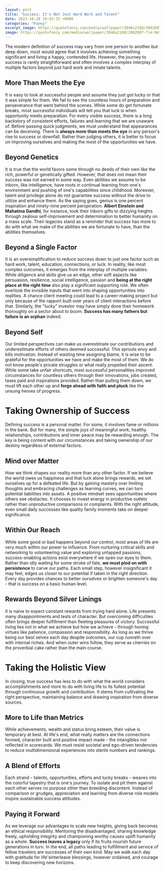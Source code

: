 ```yaml
---
layout: post
title: "Success: It's Not Just Hard Work and Talent"
date: 2023-10-28 19:03:15 +0000
categories: "Funny"
excerpt_image: https://quotefancy.com/media/wallpaper/3840x2160/2002097-Tim-Notke-Quote-Hard-work-beats-talent-when-talent-doesn-t-work.jpg
image: https://quotefancy.com/media/wallpaper/3840x2160/2002097-Tim-Notke-Quote-Hard-work-beats-talent-when-talent-doesn-t-work.jpg
---
```


The modern definition of success may vary from one person to another but deep down, most would agree that it involves achieving something significant and living a happy, contended life. However, the journey to success is rarely straightforward and often involves a complex interplay of multiple factors beyond just hard work and innate talents. 
## **More Than Meets the Eye**
It is easy to look at successful people and assume they just got lucky or that it was simple for them. We fail to see the countless hours of preparation and perseverance that went behind the scenes. While some do get fortunate breaks, most successful individuals will tell you that luck is when opportunity meets preparation. For every visible success, there is a long backstory of consistent efforts, failures and learning that we are unaware of. 
Before passing quick judgments, we must understand that appearances can be deceiving. There is **always more than meets the eye** in any person's rise to success or downfall. Rather than judging others, it is better to focus on improving ourselves and making the most of the opportunities we have.
## Beyond Genetics
It is true that the world favors some through no deeds of their own like the rich, powerful or genetically gifted. However, that does not mean their success was not earned in some way. Even abilities we assume to be inborn, like intelligence, have roots in continual learning from one's environment and pushing of one's capabilities since childhood. 
Moreover, talent and privilege alone do not guarantee success without the drive to utilize and enhance them. As the saying goes, genius is one percent inspiration and ninety-nine percent perspiration. **Albert Einstein and Mahatma Gandhi**, for instance, took their inborn gifts to dizzying heights through zealous self-improvement and determination to better humanity on a mass scale. Their legacies stand as a reminder that success has more to do with what we make of the abilities we are fortunate to have, than the abilities themselves.
## Beyond a Single Factor
It is an oversimplification to reduce success down to just one factor such as hard work, talent, education, connections, or luck. In reality, like most complex outcomes, it emerges from the interplay of multiple variables. While diligence and skills give us an edge, other soft aspects like persuasion, resilience, social intelligence, passion and **being at the right place at the right time** also play a significant supporting role. 
We often overlook the invisible inputs that went into shaping opportunities into realities. A chance client meeting could lead to a career-making project but only because of the rapport built over years of client interactions before that. Similarly, the "lucky" investor may have simply done their homework thoroughly on a sector about to boom. **Success has many fathers but failure is an orphan** indeed.
## Beyond Self
Our limited perspectives can make us overestimate our contributions and underestimate efforts of others deemed successful. This sprouts envy and kills motivation. Instead of wasting time assigning blame, it is wise to be grateful for the opportunities we have and make the most of them. 
We do not know people's private struggles or what really propelled their ascent. While some take unfair shortcuts, most successful personalities improved circumstances for countless others through their innovations, jobs created, taxes paid and inspirations provided. Rather than pulling them down, we must lift each other up and **forge ahead with faith and pluck** like the unsung heroes of progress.
# **Taking Ownership of Success** 
Defining success is a personal matter. For some, it involves fame or millions in the bank. But for many, the simple joys of meaningful work, healthy relationships, contributions and inner peace may be rewarding enough. The key is being content with our circumstances and taking ownership of our destiny regardless of external factors.
## Mind over Matter
How we think shapes our reality more than any other factor. If we believe the world owes us happiness and that luck alone brings rewards, we set ourselves up for a defeated life. But by gaining mastery over limiting thoughts and embracing challenges as learning curves, we can turn potential liabilities into assets. 
A positive mindset sees opportunities where others see obstacles. It chooses to invest energy in productive outlets rather than unproductive comparisons or complaints. With the right attitude, even small daily successes like quality family moments take on deeper significance. 
## Within Our Reach 
While some good or bad happens beyond our control, most areas of life are very much within our power to influence. From nurturing critical skills and networking to volunteering value and exploring untapped passions, success-enabling actions exist everywhere if we open our eyes to them.
Rather than idly waiting for some stroke of fate, **we must plod on with persistence** to carve our paths. Each small step, however insignificant it may feel, edges us closer to our potential if taken in the right direction. Every day provides chances to better ourselves or brighten someone's day - that is success on a basic human level.
## Rewards Beyond Silver Linings
It is naive to expect constant rewards from trying hard alone. Life presents many disappointments and tests of character. But overcoming difficulties often brings deeper fulfillment than fleeting pleasures of victory. 
Successful living lies not in what we achieve but how we achieve - through honing virtues like patience, compassion and responsibility. As long as we thrive being our best selves each day despite outcomes, our cup runneth over with internal riches. And when outer wins follow, they serve as cherries on the proverbial cake rather than the main course.
# **Taking the Holistic View**
In closing, true success has less to do with what the world considers accomplishments and more to do with living life to its fullest potential through continuous growth and contribution. It stems from cultivating the right perspective, maintaining balance and drawing inspiration from diverse sources.
## More to Life than Metrics 
While achievements, wealth and status bring esteem, their value is temporary at best. At life's end, what really matters are the connections formed, character built and positive impact made - the intangibles not reflected in scorecards. We must resist societal and ego-driven tendencies to reduce multidimensional experiences into sterile numbers and rankings.
## A Blend of Efforts
Each strand - talents, opportunities, efforts and lucky breaks - weaves into the colorful tapestry that is one's journey. To isolate and pit them against each other serves no purpose other than breeding discontent. Instead of comparison or grudges, appreciation and learning from diverse role models inspire sustainable success attitudes. 
## Paying it Forward
As we leverage our advantages to scale new heights, giving back becomes an ethical responsibility. Mentoring the disadvantaged, sharing knowledge freely, upholding integrity and championing worthy causes uplift humanity as a whole. **Success leaves a legacy** only if its fruits nourish future generations in turn.
In the end, all paths leading to fulfillment and service of fellow travelers are successes of their own kind. May we walk each day with gratitude for life'sinterleave blessings, however ordained, and courage to keep discovering new horizons.